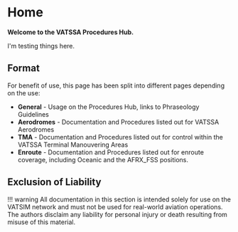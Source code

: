 # Home

**Welcome to the VATSSA Procedures Hub.**

I'm testing things here.

## Format

For benefit of use, this page has been split into different pages depending on the use:

* **General** - Usage on the Procedures Hub, links to Phraseology Guidelines
* **Aerodromes** - Documentation and Procedures listed out for VATSSA Aerodromes
* **TMA** - Documentation and Procedures listed out for control within the VATSSA Terminal Manouvering Areas
* **Enroute** - Documentation and Procedures listed out for enroute coverage, including Oceanic and the AFRX_FSS positions.

## Exclusion of Liability


!!! warning
    All documentation in this section is intended solely for use on the VATSIM network and must not be used for real-world aviation operations. The authors disclaim any liability for personal injury or death resulting from misuse of this material.